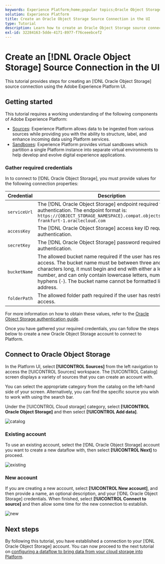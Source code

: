 ```yaml
---
keywords: Experience Platform;home;popular topics;Oracle Object Storage;oracle object storage
solution: Experience Platform
title: Create an Oracle Object Storage Source Connection in the UI
type: Tutorial
description: Learn how to create an Oracle Object Storage source connection using the Adobe Experience Platform UI.
exl-id: 32284163-5dde-4171-8977-f76ceeebcef2
---
```

# Create an [!DNL Oracle Object Storage] Source Connection in the UI

This tutorial provides steps for creating an [!DNL Oracle Object Storage] source connection using the Adobe Experience Platform UI.

## Getting started

This tutorial requires a working understanding of the following components of Adobe Experience Platform:

* [Sources](../../../../home.md): Experience Platform allows data to be ingested from various sources while providing you with the ability to structure, label, and enhance incoming data using Platform services.
* [Sandboxes](../../../../../sandboxes/home.md): Experience Platform provides virtual sandboxes which partition a single Platform instance into separate virtual environments to help develop and evolve digital experience applications.

### Gather required credentials

In to connect to [!DNL Oracle Object Storage], you must provide values for the following connection properties:

| Credential | Description |
| ---------- | ----------- |
| `serviceUrl` | The [!DNL Oracle Object Storage] endpoint required for authentication. The endpoint format is: `https://{OBJECT_STORAGE_NAMESPACE}.compat.objectstorage.eu-frankfurt-1.oraclecloud.com` |
| `accessKey` | The [!DNL Oracle Object Storage] access key ID required for authentication. |
| `secretKey` | The [!DNL Oracle Object Storage] password required for authentication. |
| `bucketName` | The allowed bucket name required if the user has restricted access. The bucket name must be between three and 63 characters long, it must begin and end with either a letter or a number, and can only contain lowercase letters, numbers, or hyphens (`-`). The bucket name cannot be formatted like an IP address. |
| `folderPath` | The allowed folder path required if the user has restricted access. |

For more information on how to obtain these values, refer to the [Oracle Object Storage authentication guide](https://docs.oracle.com/en-us/iaas/Content/Identity/Concepts/usercredentials.htm#User_Credentials).

Once you have gathered your required credentials, you can follow the steps below to create a new Oracle Object Storage account to connect to Platform.

## Connect to Oracle Object Storage

In the Platform UI, select **[!UICONTROL Sources]** from the left navigation to access the [!UICONTROL Sources] workspace. The [!UICONTROL Catalog] screen displays a variety of sources that you can create an account with.

You can select the appropriate category from the catalog on the left-hand side of your screen. Alternatively, you can find the specific source you wish to work with using the search bar.

Under the [!UICONTROL Cloud storage] category, select **[!UICONTROL Oracle Object Storage]** and then select **[!UICONTROL Add data]**.

![catalog](../../../../images/tutorials/create/oracle-object-storage/catalog.png)

### Existing account

To use an existing account, select the [!DNL Oracle Object Storage] account you want to create a new dataflow with, then select **[!UICONTROL Next]** to proceed.

![existing](../../../../images/tutorials/create/oracle-object-storage/existing.png)

### New account

If you are creating a new account, select **[!UICONTROL New account]**, and then provide a name, an optional description, and your [!DNL Oracle Object Storage] credentials. When finished, select **[!UICONTROL Connect to source]** and then allow some time for the new connection to establish.

![new](../../../../images/tutorials/create/oracle-object-storage/new.png)

## Next steps

By following this tutorial, you have established a connection to your [!DNL Oracle Object Storage] account. You can now proceed to the next tutorial on [configuring a dataflow to bring data from your cloud storage into Platform](../../dataflow/batch/cloud-storage.md).
